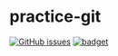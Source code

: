 # practice-git
<a href="https://github.com/hanbro0112/practice-git.git/issues"><img alt="GitHub issues" src="https://img.shields.io/github/issues/hanbro0112/practice-git.git"></a>
<a href="."><img alt="badget" src="https://img.shields.io/badge/GitHub-awesome-success"></a>


